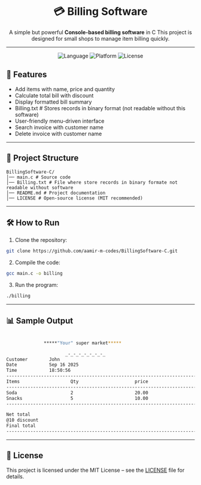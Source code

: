<div align="center">

# 💳 Billing Software
A simple but powerful **Console-based billing software** in C
This project is designed for small shops to manage item billing quickly.

---

![Language](https://img.shields.io/badge/Language-C-blue)
![Platform](https://img.shields.io/badge/Platform-Console-lightgrey)
![License](https://img.shields.io/badge/License-MIT-green)

</div>

## 🚀 Features
- Add items with name, price and quantity
- Calculate total bill with discount
- Display formatted bill summary
- Billing.txt # Stores records in binary format (not readable without this software)
- User-friendly menu-driven interface
- Search invoice with customer name
- Delete invoice with customer name

---

## 📂 Project Structure
```
BillingSoftware-C/
│── main.c # Source code
│── Billing.txt # File where store records in binary formate not readable without software
│── README.md # Project documentation
│── LICENSE # Open-source license (MIT recommended)
```

---

## 🛠️ How to Run

1. Clone the repository:
  ```bash
  git clone https://github.com/aamir-m-codes/BillingSoftware-C.git
  ```
2. Compile the code:
  ```bash
  gcc main.c -o billing
  ```
3. Run the program:
  ```bash
  ./billing
  ```

---

## 📊 Sample Output
  ```bash

                *****"Your" super market*****

                        _-_-_-_-_-_-_-_
Customer        John
Date            Sep 16 2025
Time            18:50:56
-------------------------------------------------------------------------------
Items                   Qty                     price                   Total
-------------------------------------------------------------------------------
Soda                    2                       20.00                   40.00
Snacks                  5                       10.00                   50.00
-------------------------------------------------------------------------------

Net total                                                               90.00
@10 discount                                                            9.00
Final total                                                             81.00
-------------------------------------------------------------------------------
  ```

---

## 📜 License
This project is licensed under the MIT License – see the [LICENSE](LICENSE) file for details.
